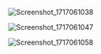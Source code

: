![Screenshot_1717061038](https://github.com/brijeshchhatrala01/Tops-Project/assets/152954177/2f52178d-3123-4693-a0aa-a75497ec9488)

![Screenshot_1717061047](https://github.com/brijeshchhatrala01/Tops-Project/assets/152954177/23fc098a-1337-4484-ae28-af07194563cd)

![Screenshot_1717061058](https://github.com/brijeshchhatrala01/Tops-Project/assets/152954177/dcedece9-2905-4588-bf64-b130c433c1b3)
